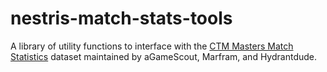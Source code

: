 # nestris-match-stats-tools

A library of utility functions to interface with the [CTM Masters Match Statistics](https://docs.google.com/spreadsheets/d/1okxWvivh0jxl6FgCItqwQPflL0QiW1yY2bMWWBHlClo/edit#gid=273282169) dataset maintained by aGameScout, Marfram, and Hydrantdude.
